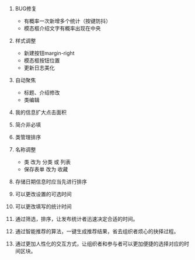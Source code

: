 1. BUG修复

   * 有概率一次新增多个统计（按键防抖）
   * 模态框介绍文字有概率出现在中央
   
2. 样式调整

   * 新建按钮margin-right
   * 模态框按钮位置
   * 更新日志美化

3. 自动聚焦

   * 标题、介绍修改
   * 类编辑

4. 我的信息扩大点击面积

5. 简介非必填

6. 类管理排序

7. 名称调整

   * 类 改为 分类 或 列表
   * 保存表单 改为 收藏

8. 存储日期信息时应当先进行排序

9. 可以更改设置的可选时间

10. 可以更改填写的统计时间

11. 通过筛选，排序，让发布统计者迅速决定合适的时间。

12. 通过智能推荐的算法，一键生成推荐结果，省去组织者烦心的抉择过程。

13. 通过更加人性化的交互方式，让组织者和参与者可以更加便捷的选择对应的时间区块。

    

